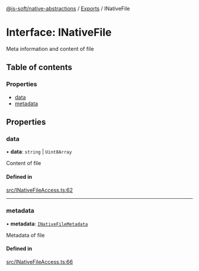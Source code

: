 [@js-soft/native-abstractions](../README.md) / [Exports](../modules.md) / INativeFile

# Interface: INativeFile

Meta information and content of file

## Table of contents

### Properties

- [data](INativeFile.md#data)
- [metadata](INativeFile.md#metadata)

## Properties

### data

• **data**: `string` \| `Uint8Array`

Content of file

#### Defined in

[src/INativeFileAccess.ts:62](https://github.com/js-soft/ts-native-access/blob/feba5fc/packages/abstractions/src/INativeFileAccess.ts#L62)

___

### metadata

• **metadata**: [`INativeFileMetadata`](INativeFileMetadata.md)

Metadata of file

#### Defined in

[src/INativeFileAccess.ts:66](https://github.com/js-soft/ts-native-access/blob/feba5fc/packages/abstractions/src/INativeFileAccess.ts#L66)

